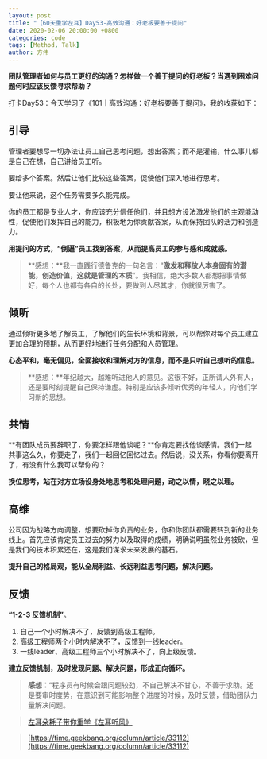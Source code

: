 ```yaml
---
layout: post
title: "【60天重学左耳】Day53-高效沟通：好老板要善于提问"
date: 2020-02-06 20:00:00 +0800
categories: code
tags: [Method, Talk]
author: 方伟
---
```


**团队管理者如何与员工更好的沟通？怎样做一个善于提问的好老板？当遇到困难问题何时应该反馈寻求帮助？**

<!--more-->

打卡Day53：今天学习了《101｜高效沟通：好老板要善于提问》，我的收获如下：

## 引导

管理者要想尽一切办法让员工自己思考问题，想出答案；而不是灌输，什么事儿都是自己在想，自己讲给员工听。

要给多个答案。然后让他们比较这些答案，促使他们深入地进行思考。

要让他来说，这个任务需要多久能完成。

你的员工都是专业人才，你应该充分信任他们，并且想方设法激发他们的主观能动性，促使他们发挥自己的能力，积极地为你贡献答案，从而保持团队的活力和创造力。

**用提问的方式，“倒逼”员工找到答案，从而提高员工的参与感和成就感。**

> **感想：**我一直践行德鲁克的一句名言：“**激发和释放人本身固有的潜能，创造价值，这就是管理的本质**”。我相信，绝大多数人都想把事情做好，每个人也都有各自的长处，要做到人尽其才，你就很厉害了。

## 倾听

通过倾听更多地了解员工，了解他们的生长环境和背景，可以帮你对每个员工建立更加合理的预期，从而更好地进行任务分配和人员管理。

**心态平和，毫无偏见，全面接收和理解对方的信息，而不是只听自己想听的信息。**

> **感想：**年纪越大，越难听进他人的意见。这很不好，正所谓人外有人，还是要时刻提醒自己保持谦虚。特别是应该多倾听优秀的年轻人，向他们学习新的思想。

## 共情

**有团队成员要辞职了，你要怎样跟他谈呢？**你肯定要找他谈感情。我们一起共事这么久，你要走了，我们一起回忆回忆过去。然后说，没关系，你看你要离开了，有没有什么我可以帮你的？

**换位思考，站在对方立场设身处地思考和处理问题，动之以情，晓之以理。**

## 高维

公司因为战略方向调整，想要砍掉你负责的业务，你和你团队都需要转到新的业务线上。首先应该肯定员工过去的努力以及取得的成绩，明确说明虽然业务被砍，但是我们的技术积累还在，这是我们谋求未来发展的基石。

**提升自己的格局观，能从全局利益、长远利益思考问题，解决问题。**

## 反馈

**“1-2-3 反馈机制”**。

1. 自己一个小时解决不了，反馈到高级工程师。
2. 高级工程师两个小时内解决不了，反馈到一线leader。
3. 一线leader、高级工程师三个小时解决不了，向上级反馈。

**建立反馈机制，及时发现问题、解决问题，形成正向循环。**

> **感想：**“程序员有时候会跟问题较劲，不自己解决不甘心，不善于求助。还是要审时度势，在意识到可能影响整个进度的时候，及时反馈，借助团队力量解决问题。

> [左耳朵耗子带你重学《左耳听风》](https://time.geekbang.org/column/article/177414)

> [https://time.geekbang.org/column/article/33112](https://time.geekbang.org/column/article/33112)



